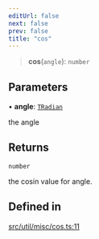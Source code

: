 ```yaml
---
editUrl: false
next: false
prev: false
title: "cos"
---
```


> **cos**(`angle`): `number`

## Parameters

• **angle**: [`TRadian`](/api/type-aliases/tradian/)

the angle

## Returns

`number`

the cosin value for angle.

## Defined in

[src/util/misc/cos.ts:11](https://github.com/fabricjs/fabric.js/blob/v6.0.0-rc4/src/util/misc/cos.ts#L11)
